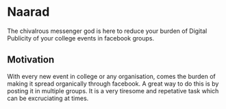# Naarad

The chivalrous messenger god is here to reduce your burden of Digital Publicity of your college events in facebook groups.

## Motivation

With every new event in college or any organisation, comes the burden of making it spread organically through facebook. A great way to do this is by posting it in multiple groups. It is a very tiresome and repetative task which can be excruciating at times.
